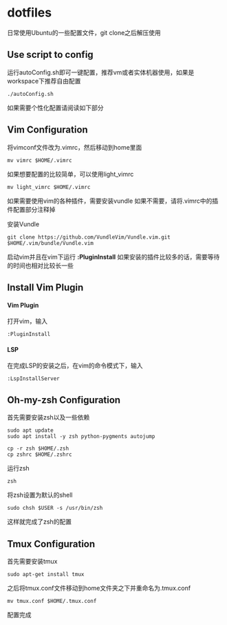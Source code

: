# dotfiles
日常使用Ubuntu的一些配置文件，git clone之后解压使用

## Use script to config
运行autoConfig.sh即可一键配置，推荐vm或者实体机器使用，如果是workspace下推荐自由配置
```shell
./autoConfig.sh
```
如果需要个性化配置请阅读如下部分
## Vim Configuration
将vimconf文件改为.vimrc，然后移动到home里面
```shell
mv vimrc $HOME/.vimrc
```
如果想要配置的比较简单，可以使用light_vimrc
```shell
mv light_vimrc $HOME/.vimrc
```
如果需要使用vim的各种插件，需要安装vundle
如果不需要，请将.vimrc中的插件配置部分注释掉

安装Vundle
```shell
git clone https://github.com/VundleVim/Vundle.vim.git $HOME/.vim/bundle/Vundle.vim
```
启动vim并且在vim下运行 **:PluginInstall**
如果安装的插件比较多的话，需要等待的时间也相对比较长一些

## Install Vim Plugin

#### Vim Plugin
打开vim，输入
```
:PluginInstall
```
#### LSP
在完成LSP的安装之后，在vim的命令模式下，输入
```
:LspInstallServer
```

## Oh-my-zsh Configuration
首先需要安装zsh以及一些依赖
```shell
sudo apt update
sudo apt install -y zsh python-pygments autojump

cp -r zsh $HOME/.zsh
cp zshrc $HOME/.zshrc
```
运行zsh
```shell
zsh
```
将zsh设置为默认的shell
```shell
sudo chsh $USER -s /usr/bin/zsh
```
这样就完成了zsh的配置

## Tmux Configuration
首先需要安装tmux
```shell
sudo apt-get install tmux
```
之后将tmux.conf文件移动到home文件夹之下并重命名为.tmux.conf
```shell
mv tmux.conf $HOME/.tmux.conf
```
配置完成
